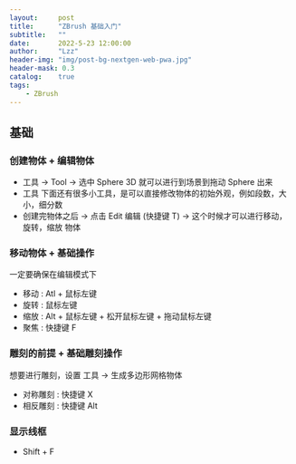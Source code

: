 ```yaml
---
layout:     post
title:      "ZBrush 基础入门"
subtitle:   ""
date:       2022-5-23 12:00:00
author:     "Lzz"
header-img: "img/post-bg-nextgen-web-pwa.jpg"
header-mask: 0.3
catalog:    true
tags:
    - ZBrush
---
```



## 基础

### 创建物体 + 编辑物体
- 工具 -> Tool -> 选中 Sphere 3D 就可以进行到场景到拖动 Sphere 出来
- 工具 下面还有很多小工具，是可以直接修改物体的初始外观，例如段数，大小，细分数
- 创建完物体之后 -> 点击 Edit 编辑 (快捷键 T) -> 这个时候才可以进行移动，旋转，缩放 物体



### 移动物体 + 基础操作
一定要确保在编辑模式下
- 移动 : Atl + 鼠标左键
- 旋转 : 鼠标左键
- 缩放 : Alt + 鼠标左键 + 松开鼠标左键 + 拖动鼠标左键
- 聚焦 : 快捷键 F

### 雕刻的前提 + 基础雕刻操作
想要进行雕刻，设置 工具 -> 生成多边形网格物体

- 对称雕刻 : 快捷键 X
- 相反雕刻 : 快捷键 Alt


### 显示线框
- Shift + F





